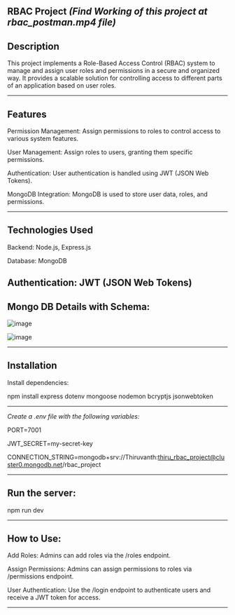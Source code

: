 RBAC Project _(Find Working of this project at rbac_postman.mp4 file)_
-----------------------------------------------------------------------------------------------------------------------------------------------------------
Description
-----------------------------------------------------------------------------------------------------------------------------------------------------------

This project implements a Role-Based Access Control (RBAC) system to manage and assign user roles and permissions in a secure and organized way. It provides a scalable solution for controlling access to different parts of an application based on user roles.

-----------------------------------------------------------------------------------------------------------------------------------------------------------

Features
-----------------------------------------------------------------------------------------------------------------------------------------------------------
Permission Management: Assign permissions to roles to control access to various system features.

User Management: Assign roles to users, granting them specific permissions.

Authentication: User authentication is handled using JWT (JSON Web Tokens).

MongoDB Integration: MongoDB is used to store user data, roles, and permissions.

-----------------------------------------------------------------------------------------------------------------------------------------------------------

Technologies Used
-----------------------------------------------------------------------------------------------------------------------------------------------------------
Backend: Node.js, Express.js

Database: MongoDB

Authentication: JWT (JSON Web Tokens)
-----------------------------------------------------------------------------------------------------------------------------------------------------------

Mongo DB Details with Schema:
-----------------------------------------------------------------------------------------------------------------------------------------------------------
![image](https://github.com/user-attachments/assets/4c294a80-b80c-4324-80eb-68208b084b37)

![image](https://github.com/user-attachments/assets/6f5896ec-35da-4789-9c9d-892ed7a33c43)



-----------------------------------------------------------------------------------------------------------------------------------------------------------

Installation
-----------------------------------------------------------------------------------------------------------------------------------------------------------
Install dependencies:

npm install express dotenv mongoose nodemon bcryptjs jsonwebtoken

-----------------------------------------------------------------------------------------------------------------------------------------------------------

*Create a .env file with the following variables:*

PORT=7001

JWT_SECRET=my-secret-key

CONNECTION_STRING=mongodb+srv://Thiruvanth:thiru_rbac_project@cluster0.mongodb.net/rbac_project

-----------------------------------------------------------------------------------------------------------------------------------------------------------

Run the server:
-----------------------------------------------------------------------------------------------------------------------------------------------------------
npm run dev

-----------------------------------------------------------------------------------------------------------------------------------------------------------

How to Use:
-----------------------------------------------------------------------------------------------------------------------------------------------------------
Add Roles: Admins can add roles via the /roles endpoint.

Assign Permissions: Admins can assign permissions to roles via /permissions endpoint.

User Authentication: Use the /login endpoint to authenticate users and receive a JWT token for access.

-----------------------------------------------------------------------------------------------------------------------------------------------------------
